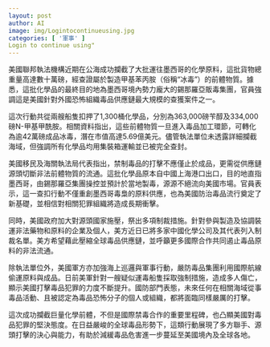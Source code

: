 ```yaml
---
layout: post
author: AI
image: img/Logintocontinueusing.jpg
categories: [ '軍事' ]
Login to continue using"
---
```

美國聯邦執法機構近期在公海成功攔截了大批運往墨西哥的化學原料，這批貨物總重量高達數十萬磅，經查證屬於製造甲基苯丙胺（俗稱“冰毒”）的前體物質。據悉，這批化學品的最終目的地為墨西哥境內勢力龐大的錫那羅亞販毒集團，官員強調這是美國針對外國恐怖組織毒品供應鏈最大規模的查獲案件之一。

這次行動共從兩艘船隻扣押了1,300桶化學品，分別為363,000磅苄醇及334,000磅N-甲基甲酰胺。相關資料指出，這些前體物質一旦進入毒品加工環節，可轉化為逾42萬磅成品冰毒，潛在市值高達5.69億美元。儘管執法單位未透露詳細攔截海域，但強調所有化學品均用集裝箱運輸並已被完全查封。

美國移民及海關執法局代表指出，禁制毒品的打擊不應僅止於成品，更需從供應鏈源頭切斷非法前體物質的流通。這批化學品原本自中國上海港口出口，目的地直指墨西哥，由錫那羅亞集團操控並預計於當地製毒，源源不絕流向美國市場。官員表示，這一查扣行動不僅重創墨西哥毒梟的原料供應，也為美國防治毒品流行奠定了新基礎，並相信對相關犯罪組織將造成長期衝擊。

同時，美國政府加大對源頭國家施壓，祭出多項制裁措施。針對參與製造及協調裝運非法藥物和原料的企業及個人，美方近日已將多家中國化學公司及其代表列入制裁名單。美方希望藉此壓縮全球毒品供應鏈，並呼籲更多國際合作共同遏止毒品原料的非法流通。

除執法單位外，美國軍方亦加強海上巡邏與軍事行動，嚴防毒品集團利用國際航線偷運原料與成品。日前美軍針對一艘疑似運毒船隻採取強制措施，造成多人傷亡，顯示美國打擊毒品犯罪的力度不斷提升。國防部門表態，未來任何在相關海域從事毒品活動、且被認定為毒品恐怖分子的個人或組織，都將面臨同樣嚴厲的打擊。

這次成功攔截巨量化學前體，不但是國際禁毒合作的重要里程碑，也凸顯美國對毒品犯罪的堅決態度。在日益嚴峻的全球毒品形勢下，這類行動展現了多方聯手、源頭打擊的決心與能力，有助於減緩毒品危害進一步蔓延至美國境內及全球各地。